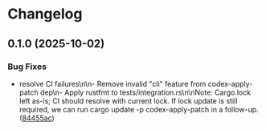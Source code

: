 # Changelog

## 0.1.0 (2025-10-02)


### Bug Fixes

* resolve CI failures\n\n- Remove invalid "cli" feature from codex-apply-patch dep\n- Apply rustfmt to tests/integration.rs\n\nNote: Cargo.lock left as-is; CI should resolve with current lock. If lock update is still required, we can run cargo update -p codex-apply-patch in a follow-up. ([84455ac](https://github.com/HautechAI/codex-tools-mcp/commit/84455ace1047b62ef073a3a2cc464db579172492))
